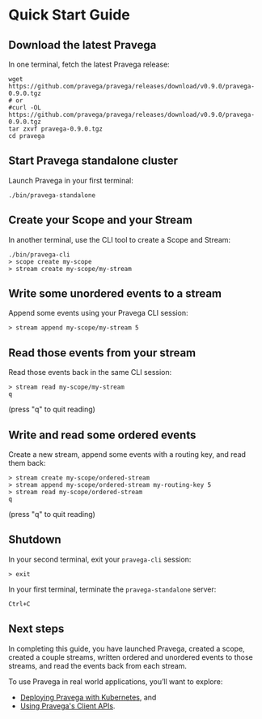# Quick Start Guide

## Download the latest Pravega
In one terminal, fetch the latest Pravega release:
```
wget https://github.com/pravega/pravega/releases/download/v0.9.0/pravega-0.9.0.tgz
# or
#curl -OL https://github.com/pravega/pravega/releases/download/v0.9.0/pravega-0.9.0.tgz
tar zxvf pravega-0.9.0.tgz
cd pravega
```

## Start Pravega standalone cluster
Launch Pravega in your first terminal:
```
./bin/pravega-standalone
```

## Create your Scope and your Stream
In another terminal, use the CLI tool to create a Scope and Stream:
```
./bin/pravega-cli
> scope create my-scope
> stream create my-scope/my-stream
```

## Write some unordered events to a stream
Append some events using your Pravega CLI session:
```
> stream append my-scope/my-stream 5
```

## Read those events from your stream
Read those events back in the same CLI session:
```
> stream read my-scope/my-stream
q
```
(press "q" to quit reading)

## Write and read some ordered events
Create a new stream, append some events with a routing key, and read them back:
```
> stream create my-scope/ordered-stream
> stream append my-scope/ordered-stream my-routing-key 5
> stream read my-scope/ordered-stream
q
```
(press "q" to quit reading)

## Shutdown
In your second terminal, exit your `pravega-cli` session:
```
> exit
```
In your first terminal, terminate the `pravega-standalone` server:
```
Ctrl+C
```

## Next steps

In completing this guide, you have launched Pravega, created a scope, created a couple streams, written ordered and unordered events to those streams, and read the events back from each stream.

To use Pravega in real world applications, you’ll want to explore:

* [Deploying Pravega with Kubernetes](https://blog.pravega.io/2020/06/20/deploying-pravega-in-kubernetes/), and
* [Using Pravega's Client APIs](https://blog.pravega.io/2020/09/22/pravega-client-api-101/).